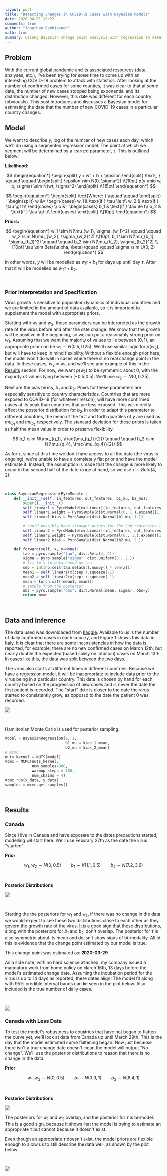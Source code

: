 ```yaml
---
layout: post
title: "Detecting Changes in COVID-19 Cases with Bayesian Models"
date: 2020-04-01 19:22
comments: true
author: "Jonathan Ramkissoon"
math: true
summary: Usinng Bayesian change point analysis with regression to determine when COVID-19 cases started to change in different countries.
---
```


## Problem

With the current global pandemic and its associated resources (data, analyses, etc.), I've been trying for some time to come up with an interesting COVID-19 problem to attack with statistics. After looking at the number of confirmed cases for some counties, it was clear to that at _some_ date, the number of new cases stopped being exponential and its distribution changed. However, this date was different for each country (obviously). This post introduces and discusses a Bayesian model for estimating the date that the number of new COVID-19 cases in a particular country changes.


## Model

We want to describe $y$, log of the number of new cases each day, which we'll do using a segmented regression model. The point at which we segment will be determined by a learned parameter, $\tau$. This is outlined below:

**Likelihood:**

$$
\begin{equation*}
  \begin{split}
    y = wt + b + \epsilon
  \end{split}
  \text{, } \qquad \qquad
  \begin{split}
    \epsilon \sim N(0, \sigma^2) \\[10pt]
    p(y \mid w, b, \sigma) \sim N(wt, \sigma^2)
  \end{split}
  \\[15pt]
\end{equation*}
$$

$$
\begin{equation*}
\begin{split} \text{Where: } \qquad \qquad \end{split}
\begin{split}
w &= \begin{cases}
  w_1 & \text{if } \tau \le t\\
  w_2 & \text{if } \tau \gt t\\
\end{cases} \\
b &= \begin{cases}
  b_1 & \text{if } \tau \le t\\
  b_2 & \text{if } \tau \gt t\\
\end{cases}
\end{split}
\\[10pt]
\end{equation*}
$$

**Priors:**

$$
\begin{equation*}
  w_1 \sim N(\mu_{w_1}, \sigma_{w_1}^2) \qquad \qquad
  w_2 \sim N(\mu_{w_2}, \sigma_{w_2}^2)
  \\[10pt]
  b_1 \sim N(\mu_{b_1}, \sigma_{b_1}^2) \qquad \qquad
  b_2 \sim N(\mu_{b_2}, \sigma_{b_2}^2)
  \\[10pt]
  \tau \sim Beta(\alpha, \beta) \qquad \qquad
  \sigma \sim U(0, 2)
\end{equation*}
$$


In other words, $y$ will be modelled as $w_1t + b_1$ for days up until day $\tau$. After that it will be modelled as $w_2t + b_2$.

&nbsp;

### Prior Interpretation and Specification

Virus growth is sensitive to population dynamics of individual countries and we are limited in the amount of data available, so it is important to supplement the model with appropriate priors.

Starting with $w_1$ and $w_2$, these parameters can be interpreted as the growth rate of the virus before and after the date change. We know that the growth will be positive in the beginning, so we can put a reasonably strong prior on $w_1$. Assuming that we want the majority of values to lie between $(0, 1)$, an appropriate prior can be $w_1 \sim N(0.5, 0.25)$.
We'll use similar logic for $p(w_2)$, but will have to keep in mind flexibility. Without a flexible enough prior here, the model won't do well in cases where there is no real change point in the data. In these cases, $w_2 \approx w_1$, and we'll see and example of this in the [Results](#results) section. For now, we want $p(w_2)$ to be symmetric about $0$, with the majority of values lying between $(-0.5, 0.5)$. We'll use $w_2 \sim N(0, 0.25)$.

Next are the bias terms, $b_1$ and $b_2$. Priors for these parameters are especially sensitive to country characteristics. Countries that are more exposed to COVID-19 (for whatever reason), will have more confirmed cases at its peak than countries that are less exposed. This will directly affect the posterior distribution for $b_2$. In order to adapt this parameter to different countries, the mean of the first and forth quartiles of $y$ are used as $mu_{b_1}$ and $mu_{b_2}$ respectively. The standard deviation for these priors is taken as half the mean value in order to preserve flexibility.

$$
b_1 \sim N(\mu_{q_1}, \frac{\mu_{q_1}}{2}) \qquad \qquad b_2 \sim N(\mu_{q_4}, \frac{\mu_{q_4}}{2})
$$

As for $\tau$, since at this time we don't have access to all the data (the virus is ongoing), we're unable to have a completely flat prior and have the model estimate it. Instead, the assumption is made that the change is more likely to occur in the second half of the date range at hand, so we use $\tau \sim Beta(4, 2)$.

&nbsp;

```python
class BayesianRegression(PyroModule):
    def __init__(self, in_features, out_features, b1_mu, b2_mu):
        super().__init__()
        self.linear1 = PyroModule[nn.Linear](in_features, out_features, bias = False)
        self.linear1.weight = PyroSample(dist.Normal(0, 1.).expand([1, 1]).to_event(1))
        self.linear1.bias = PyroSample(dist.Normal(b1_mu, 1.))

        # could possibly have stronger priors for the 2nd regression line, because we wont have as much data
        self.linear2 = PyroModule[nn.Linear](in_features, out_features, bias = False)
        self.linear2.weight = PyroSample(dist.Normal(0., 1.).expand([1, 1]).to_event(1))
        self.linear2.bias = PyroSample(dist.Normal(b2_mu, 2.))

    def forward(self, x, y=None):
        tau = pyro.sample("tau", dist.Beta(4, 2))
        sigma = pyro.sample("sigma", dist.Uniform(0., 2.))
        # fit lm's to data based on tau
        sep = int(np.ceil(tau.detach().numpy() * len(x)))
        mean1 = self.linear1(x[:sep]).squeeze(-1)
        mean2 = self.linear2(x[sep:]).squeeze(-1)
        mean = torch.cat((mean1, mean2))
        # sample from the posterior
        obs = pyro.sample("obs", dist.Normal(mean, sigma), obs=y)
        return mean
```
&nbsp;


## Data and Inference

The data used was downloaded from [Kaggle](https://www.kaggle.com/imdevskp/corona-virus-report). Available to us is the number of daily confirmed cases in each country, and Figure 1 shows this data in Italy. It is clear that there are some inconsistencies in how the data is reported, for example, there are no new confirmed cases on March 12th, but nearly double the expected (based solely on intuition) cases on March 13th. In cases like this, the data was split between the two days.

The virus also starts at different times in different countries. Because we have a regression model, it will be inappropriate to include data prior to the virus being in a particular country. This date is chosen by hand for each country based on the progression of new cases and is never the date the first patient is recorded. The "start" date is closer to the date the virus started to consistently grow, as opposed to the date the patient 0 was recorded.

<!-- figure 1: daily confirmed cases in Italy -->
![](/assets/italy-daily-cases.png)

&nbsp;

Hamiltonian Monte Carlo is used for posterior sampling.

```python
model = BayesianRegression(1, 1,
                           b1_mu = bias_1_mean,
                           b2_mu = bias_2_mean)
# mcmc
nuts_kernel = NUTS(model)
mcmc = MCMC(nuts_kernel,
            num_samples=300,
            warmup_steps = 100,
            num_chains = 4)
mcmc.run(x_data, y_data)
samples = mcmc.get_samples()
```

&nbsp;

## Results

### Canada

Since I live in Canada and have exposure to the dates precautions started, modelling wil start here. We'll use Feburary 27th as the date the virus "started".

**Prior**

$$
w_1, w_2 \sim N(0, 0.5) \qquad b_1 \sim N(1.1, 0.5) \qquad b_2 \sim N(7.2, 3.6)
$$

&nbsp;

**Posterior Distributions**

<!-- figure 1: daily confirmed cases in Italy -->
![](/assets/canada-posterior-plots.png)

&nbsp;

Starting the the posteriors for $w_1$ and $w_2$, if there was no change in the data we would expect to see these two distributions close to each other as they govern the growth rate of the virus. It is a good sign that these distributions, along with the posteriors for $b_1$ and $b_2$, don't overlap. The posterior for $\tau$ is also symmetric about its mean and doesn't show signs of bi-modality. All of this is evidence that the change point estimated by our model is true.

This change point was estimated as: **2020-03-29**

As a side note, with no hard science attached, my company issued a mandatory work from home policy on March 16th, 13 days before the model's estimated change date. Assuming the incubation period for the virus is up to 14 days as reported, these dates align!
The model fit along with 95% credible interval bands can be seen in the plot below. Also included is the true number of daily cases.

&nbsp;

![](/assets/canada-regression-plot.png)


### Canada with Less Data

To test the model's robustness to countries that have not began to flatten the curve yet, we'll look at data from Canada up until March 29th. This is the day that the model estimated curve flattening began. Now just because there isn't a true change date doesn't mean the model will output "No change". We'll use the posterior distributions to reason that there is no change in the data.

**Prior**

$$
w_1, w_2 \sim N(0, 0.5) \qquad b_1 \sim N(0.9, 1) \qquad b_2 \sim N(6.4, 1)
$$

&nbsp;

**Posterior Distributions**


![](/assets/canada-march29-posterior-plots.png)

The posteriors for $w_1$ and $w_2$ overlap, and the posterior for $\tau$ is bi-model. This is a good sign, because it shows that the model is trying to estimate an appropriate $\tau$ but cannot because it doesn't exist.

Even though an appropriate $\tau$ doesn't exist, the model priors are flexible enough to allow us to still describe the data well, as shown by the plot below.

&nbsp;

![](/assets/canada-march29-regression-plot.png)
